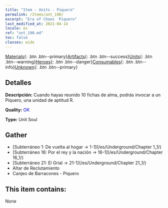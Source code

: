 ```yaml
---
title: "Item - Units - Piquero"
permalink: /Items/unt_190/
excerpt: "Era of Chaos  Piquero"
last_modified_at: 2021-04-14
locale: es
ref: "unt_190.md"
toc: false
classes: wide
---
```

 [Materials](/es/Items/){: .btn .btn--primary}[Artifacts](/es/Items/Artifacts/){: .btn .btn--success}[Units](/es/Items/Units/){: .btn .btn--warning}[Heroes](/es/Items/Heroes/){: .btn .btn--danger}[Consumables](/es/Items/Consumables/){: .btn .btn--info}[Unknown](/es/Items/Unknown/){: .btn .btn--primary}

## Detalles
 **Descripción:** Cuando hayas reunido 10 fichas de alma, podrás invocar a un Piquero, una unidad de aptitud R.

 **Quality:** <span style="color: #0000CD">OK</span>

 **Type:** Unit Soul

## Gather

*    [Subterráneo 1: De vuelta al hogar -> 1-1](/es/Underground/Chapter 1_1/) 
*    [Subterráneo 16: Por el rey y la nación -> 16-1](/es/Underground/Chapter 16_1/) 
*    [Subterráneo 21: El Grial -> 21-1](/es/Underground/Chapter 21_1/) 
*    Altar de Reclutamiento 
*    Canjeo de Barracones - Piquero 

## This item contains:

  None

